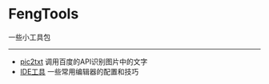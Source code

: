 # FengTools
一些小工具包

--------------------
* [pic2txt](/pic2txt) 调用百度的API识别图片中的文字
* [IDE工具](/IDE工具) 一些常用编辑器的配置和技巧